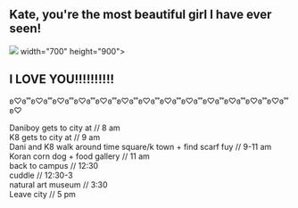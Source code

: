 <h2>Kate, you're the most beautiful girl I have ever seen!</h2> 
<html>
<body>

<img src="![IMG-5507](https://user-images.githubusercontent.com/109632113/209754838-f5ea5b84-f806-469d-a222-c0c2d3f09e00.jpg)"> width="700" height="900">

</body>
</html>
<h2>I LOVE YOU!!!!!!!!!!</h2>
ʚ♡ɞ˚˚ʚ♡ɞ˚˚ʚ♡ɞ˚˚ʚ♡ɞ˚˚ʚ♡ɞ˚˚ʚ♡ɞ˚˚ʚ♡ɞ˚˚ʚ♡ɞ˚˚ʚ♡ɞ˚˚ʚ♡ɞ˚˚ʚ♡ɞ˚˚ʚ♡ɞ˚˚ʚ♡ɞ˚˚ʚ♡


 <dl> 
 
<dt>Daniboy gets to city at // 8 am</dt>
 
<dt>K8 gets to city at // 9 am</dt>

<dt>Dani and K8 walk around time square/k town + find scarf fuy // 9-11 am</dt>
  
<dt>Koran corn dog + food gallery // 11 am</dt>

<dt>back to campus // 12:30</dt>
   
<dt>cuddle // 12:30-3</dt>
  
<dt>natural art museum // 3:30</dt>
  
<dt>Leave city // 5 pm</dt>
  
 </dl>
